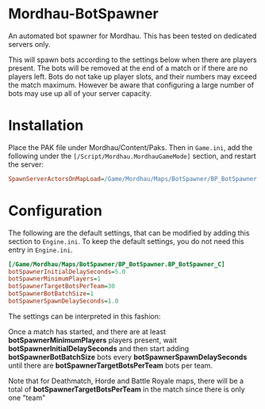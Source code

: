 # Mordhau-BotSpawner
An automated bot spawner for Mordhau. This has been tested on dedicated servers only.

This will spawn bots according to the settings below when there are players present. The bots will be removed at the end of a match or if there are no players left. Bots do not take up player slots, and their numbers may exceed the match maximum. However be aware that configuring a large number of bots may use up all of your server capacity.

# Installation

Place the PAK file under Mordhau/Content/Paks. Then in `Game.ini`, add the following under the `[/Script/Mordhau.MordhauGameMode]` section, and restart the server:

```ini
SpawnServerActorsOnMapLoad=/Game/Mordhau/Maps/BotSpawner/BP_BotSpawner.BP_BotSpawner_C
```

# Configuration
The following are the default settings, that can be modified by adding this section to `Engine.ini`. To keep the default settings, you do not need this entry in `Engine.ini`.

```ini
[/Game/Mordhau/Maps/BotSpawner/BP_BotSpawner.BP_BotSpawner_C]
botSpawnerInitialDelaySeconds=5.0
botSpawnerMinimumPlayers=1
botSpawnerTargetBotsPerTeam=30
botSpawnerBotBatchSize=1
botSpawnerSpawnDelaySeconds=1.0
```
The settings can be interpreted in this fashion:

Once a match has started, and there are at least **botSpawnerMinimumPlayers** players present, wait **botSpawnerInitialDelaySeconds** and then start adding **botSpawnerBotBatchSize** bots every **botSpawnerSpawnDelaySeconds** until there are **botSpawnerTargetBotsPerTeam** bots per team.

Note that for Deathmatch, Horde and Battle Royale maps, there will be a total of **botSpawnerTargetBotsPerTeam** in the match since there is only one "team"

